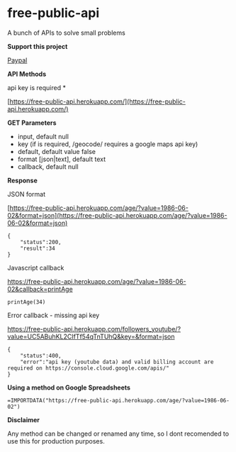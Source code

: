 # free-public-api
 
A bunch of APIs to solve small problems 

**Support this project**

[Paypal](https://paypal.me/miquelcamps)

**API Methods**

api key is required *

[https://free-public-api.herokuapp.com/](https://free-public-api.herokuapp.com/)

**GET Parameters**

- input, default null
- key (if is required, /geocode/ requires a google maps api key)
- default, default value false
- format [json|text], default text
- callback, default null

**Response**

JSON format

[https://free-public-api.herokuapp.com/age/?value=1986-06-02&format=json](https://free-public-api.herokuapp.com/age/?value=1986-06-02&format=json)

```
{
    "status":200,
    "result":34
}
```

Javascript callback

https://free-public-api.herokuapp.com/age/?value=1986-06-02&callback=printAge

```
printAge(34)
```

Error callback - missing api key

https://free-public-api.herokuapp.com/followers_youtube/?value=UC5ABuhKL2CIfTf54qTnTUhQ&key=&format=json

```
{
    "status":400,
    "error":"api key (youtube data) and valid billing account are required on https://console.cloud.google.com/apis/"
}
```

**Using a method on Google Spreadsheets**

```
=IMPORTDATA("https://free-public-api.herokuapp.com/age/?value=1986-06-02")
```

**Disclaimer**

Any method can be changed or renamed any time, so I dont recomended to use this for production purposes.
